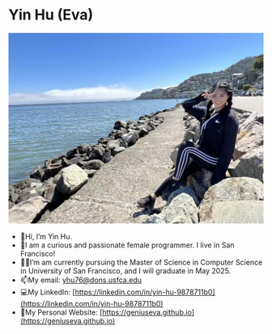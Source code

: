 # Yin Hu (Eva)

![Me](https://github.com/geniuseva/geniuseva/blob/853fac80b1ff74a645ccad1f78c854280addc2a5/profile_pic.JPG)

- 👋Hi, I’m Yin Hu.
- 👩‍I am a curious and passionate female programmer. I live in San Francisco!
- 👩‍🎓I’m am currently pursuing the Master of Science in Computer Science in University of San Francisco, and I will graduate in May 2025.
- 📫My email: yhu76@dons.usfca.edu
- 💻My LinkedIn: [https://linkedin.com/in/yin-hu-9878711b0](https://linkedin.com/in/yin-hu-9878711b0)
- 👑My Personal Website: [https://geniuseva.github.io](https://geniuseva.github.io)
